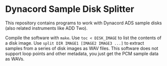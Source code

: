 # Dynacord Sample Disk Splitter

This repository contains programs to work with Dynacord ADS sample
disks (also related instruments like ADD Two).

Compile the software with `make`. Use `toc < DISK_IMAGE` to list the
contents of a disk image. Use `split DIR IMAGE1 [IMAGE2 IMAGE3 ...]`
to extract samples from a series of disk images as WAV files. This
software does not support loop points and other metadata, you just get
the PCM sample data as WAVs.
